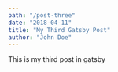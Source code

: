 ```yaml
---
path: "/post-three"
date: "2018-04-11"
title: "My Third Gatsby Post"
author: "John Doe"
---
```


This is my third post in gatsby

